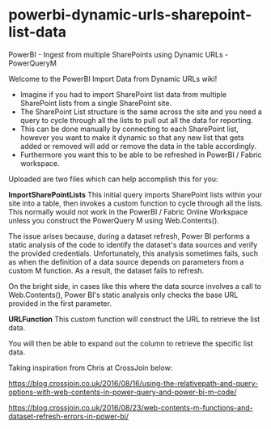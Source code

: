 # powerbi-dynamic-urls-sharepoint-list-data
PowerBI - Ingest from multiple SharePoints using Dynamic URLs - PowerQueryM 


Welcome to the PowerBI Import Data from Dynamic URLs wiki!

* Imagine if you had to import SharePoint list data from multiple SharePoint lists from a single SharePoint site. 
* The SharePoint List structure is the same across the site and you need a query to cycle through all the lists to pull out all the data for reporting. 
* This can be done manually by connecting to each SharePoint list, however you want to make it dynamic so that any new list that gets added or removed will add or remove the data in the table accordingly.
* Furthermore you want this to be able to be refreshed in PowerBI / Fabric workspace.

Uploaded are two files which can help accomplish this for you:

**ImportSharePointLists**
This initial query imports SharePoint lists within your site into a table, then invokes a custom function to cycle through all the lists. This normally would not work in the PowerBI / Fabric Online Workspace  unless you construct the PowerQuery M using  Web.Contents().

The issue arises because, during a dataset refresh, Power BI performs a static analysis of the code to identify the dataset's data sources and verify the provided credentials. Unfortunately, this analysis sometimes fails, such as when the definition of a data source depends on parameters from a custom M function. As a result, the dataset fails to refresh.

On the bright side, in cases like this where the data source involves a call to Web.Contents(), Power BI's static analysis only checks the base URL provided in the first parameter.

**URLFunction**
This custom function will construct the URL to retrieve the list data.

You will then be able to expand out the column to retrieve the specific list data.


Taking inspiration from Chris at CrossJoin below:

https://blog.crossjoin.co.uk/2016/08/16/using-the-relativepath-and-query-options-with-web-contents-in-power-query-and-power-bi-m-code/

https://blog.crossjoin.co.uk/2016/08/23/web-contents-m-functions-and-dataset-refresh-errors-in-power-bi/


